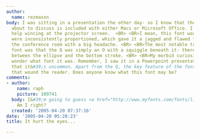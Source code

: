 ```yaml
---
author:
  name: rezmason
body: I was sitting in a presentation the other day- so I know that the font I&#39;m
  about to discuss is included with either Macs or Microsoft Office. I couldn&#39;t
  help wincing at the projector screen.  <BR> <BR>I mean, this font was awful. Serifs
  were inconsistently proportioned, which gave it a jagged and flawed feeling. I left
  the conference room with a big headache. <BR> <BR>The most notable trait of this
  font was that the Q was simply an O with a squiggle beneath it- there was no connection
  between the ellipse and the bottom stroke. <BR> <BR>My morbid curiosity made me
  wonder what font it was. Remember, I saw it in a Powerpoint presentation, so I doubt
  that it&#39;s uncommon. Apart from the Q, the key feature of the font is the serifs
  that wound the reader. Does anyone know what this font may be?
comments:
- author:
    name: raph
    picture: 109741
  body: I&#39;m going to guess <a href="http://www.myfonts.com/fonts/linotype/cochin/">Cochin</a>.
    Am I right?
  created: '2005-04-20 07:37:16'
date: '2005-04-20 05:20:23'
title: It hurt the eyes...

---
```

